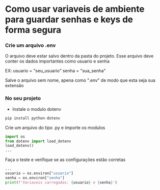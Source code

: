 # Como usar variaveis de ambiente para guardar senhas e keys de forma segura
### Crie um arquivo .env
O arquivo deve estar salvo dentro da pasta do projeto. Esse arquivo deve conter os dados importantes como usuario e senha

EX:
 usuario = "seu_usuario"
 senha = "sua_senha"

Salve o arquivo sem nome, apena como ".env" de modo que esta seja sua extensão

### No seu projeto
- Instale o modulo dotenv
```py
pip install python-dotenv
```
Crie um arquivo do tipo .py e importe os modulos

```py
import os
from dotenv import load_dotenv
load_dotenv()
...
```
Faça o teste e verifique se as configurações estão corretas
```py
...
usuario = os.environ["usuario"]
senha = os.environ["senha"]
print(f'Variaveis carregadas: {usuario} e {senha}')
```

